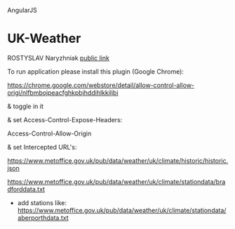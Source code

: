 
AngularJS
# UK-Weather 
ROSTYSLAV Naryzhniak
<a href="https://luchikross.github.io/UK-Weather-AngularJS/app" target="_blank">public link</a>

To run application please install this plugin (Google Chrome):

https://chrome.google.com/webstore/detail/allow-control-allow-origi/nlfbmbojpeacfghkpbjhddihlkkiljbi

&
toggle in it

& 
set Access-Control-Expose-Headers:

Access-Control-Allow-Origin

&
set Intercepted URL's:

https://www.metoffice.gov.uk/pub/data/weather/uk/climate/historic/historic.json

https://www.metoffice.gov.uk/pub/data/weather/uk/climate/stationdata/bradforddata.txt

+ add stations like:
https://www.metoffice.gov.uk/pub/data/weather/uk/climate/stationdata/aberporthdata.txt
